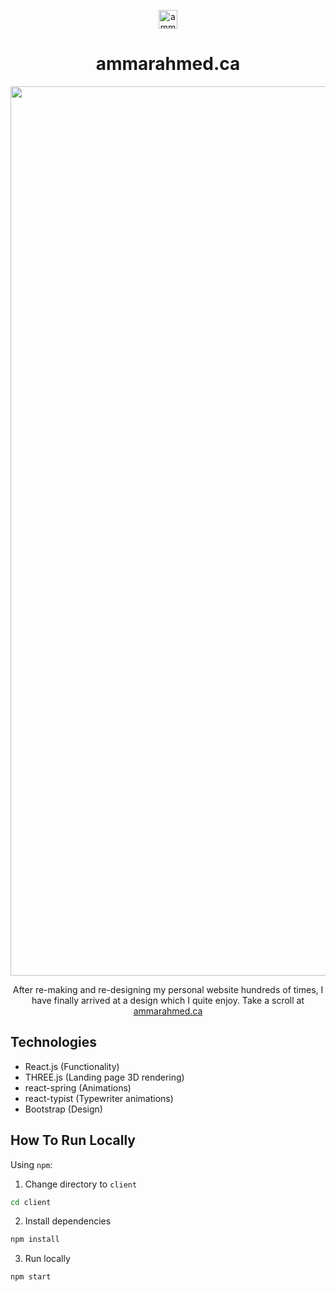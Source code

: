 
<p align="center">
    <img width="30"  alt="ammarahmed.ca Website Logo" src="../images/LogoIcon.png?raw=true">
</p>
<h1 align="center">ammarahmed.ca</h1>
<p align="center">
    <img width="1423" alt="ammarahmed.ca landing page" src="https://user-images.githubusercontent.com/68879139/134760758-15d9f6ce-f01e-43a8-a798-a39defadc7c1.png">
</p>
<p align="center">After re-making and re-designing my personal website hundreds of times, I have finally arrived at a design which I quite enjoy. Take a scroll at <a href="https://ammarahmed.ca">ammarahmed.ca</a></p>

## Technologies
- React.js (Functionality)
- THREE.js (Landing page 3D rendering)
- react-spring (Animations)
- react-typist (Typewriter animations)
- Bootstrap (Design)


## How To Run Locally
Using `npm`:
1. Change directory to `client`
```bash
cd client
```
2. Install dependencies
```bash
npm install
```
3. Run locally
```bash
npm start
```

